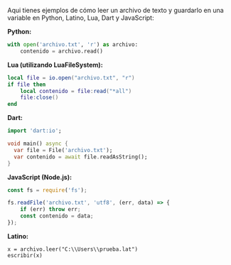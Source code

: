 Aqui tienes ejemplos de cómo leer un archivo de texto y guardarlo en una variable en Python, Latino, Lua, Dart y JavaScript:

**Python:**
```python
with open('archivo.txt', 'r') as archivo:
    contenido = archivo.read()
```

**Lua (utilizando LuaFileSystem):**
```lua
local file = io.open("archivo.txt", "r")
if file then
    local contenido = file:read("*all")
    file:close()
end
```

**Dart:**
```dart
import 'dart:io';

void main() async {
  var file = File('archivo.txt');
  var contenido = await file.readAsString();
}
```

**JavaScript (Node.js):**
```javascript
const fs = require('fs');

fs.readFile('archivo.txt', 'utf8', (err, data) => {
    if (err) throw err;
    const contenido = data;
});
```

**Latino:**
```latino
x = archivo.leer("C:\\Users\\prueba.lat")
escribir(x)
```
